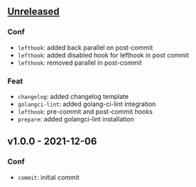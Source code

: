 <a name="unreleased"></a>
## [Unreleased]

### Conf
- `lefthook`: added back parallel on post-commit
- `lefthook`: added disabled hook for lefthook in post commit
- `lefthook`: removed parallel in post-commit

### Feat
- `changelog`: added changelog template
- `golangci-lint`: added golang-ci-lint integration
- `lefthook`: pre-commit and post-commit hooks
- `prepare`: added golangci-lint installation


<a name="v1.0.0"></a>
## v1.0.0 - 2021-12-06
### Conf
- `commit`: initial commit


[Unreleased]: https://github.com/tigorlazuardi/repo-template-go/compare/v1.0.0...HEAD
